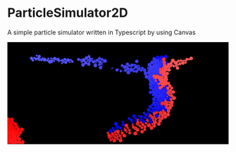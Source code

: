 # ParticleSimulator2D
A simple particle simulator written in Typescript by using Canvas

![Screenshot](screenshot1.jpg)
